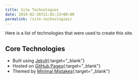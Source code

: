 ```yaml
---
title: Site Technologies
date: 2019-02-26T21:02:13+00:00
permalink: /site-technologies/
---
```

Here is a list of technologies that were used to create this site.

## Core Technologies

- Built using [Jekyll](https://jekyllrb.com/){:target="_blank"}
- Hosted on [GitHub Pages](https://pages.github.com/){:target="_blank"}
- Themed by [Minimal Mistakes](https://mmistakes.github.io/minimal-mistakes/){:target="_blank"}